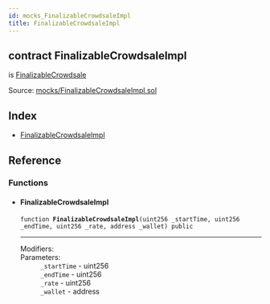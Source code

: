 ```yaml
---
id: mocks_FinalizableCrowdsaleImpl
title: FinalizableCrowdsaleImpl
---
```


<div class="contract-doc"><div class="contract"><h2 class="contract-header"><span class="contract-kind">contract</span> FinalizableCrowdsaleImpl</h2><p class="base-contracts"><span>is</span> <a href="crowdsale_FinalizableCrowdsale.html">FinalizableCrowdsale</a></p><div class="source">Source: <a href="https://github.com/OpenZeppelin/zeppelin-solidity/blob/v1.6.0/contracts/mocks/FinalizableCrowdsaleImpl.sol" target="_blank">mocks/FinalizableCrowdsaleImpl.sol</a></div></div><div class="index"><h2>Index</h2><ul><li><a href="mocks_FinalizableCrowdsaleImpl.html#FinalizableCrowdsaleImpl">FinalizableCrowdsaleImpl</a></li></ul></div><div class="reference"><h2>Reference</h2><div class="functions"><h3>Functions</h3><ul><li><div class="item function"><span id="FinalizableCrowdsaleImpl" class="anchor-marker"></span><h4 class="name">FinalizableCrowdsaleImpl</h4><div class="body"><code class="signature">function <strong>FinalizableCrowdsaleImpl</strong><span>(uint256 _startTime, uint256 _endTime, uint256 _rate, address _wallet) </span><span>public </span></code><hr/><dl><dt><span class="label-modifiers">Modifiers:</span></dt><dd></dd><dt><span class="label-parameters">Parameters:</span></dt><dd><div><code>_startTime</code> - uint256</div><div><code>_endTime</code> - uint256</div><div><code>_rate</code> - uint256</div><div><code>_wallet</code> - address</div></dd></dl></div></div></li></ul></div></div></div>
